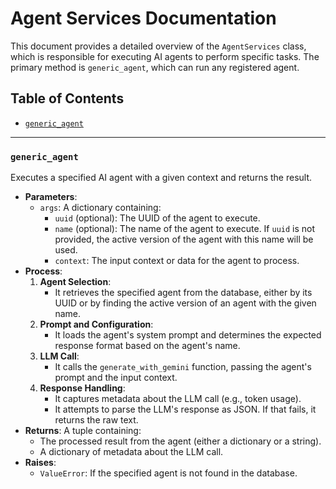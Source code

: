 # Agent Services Documentation

This document provides a detailed overview of the `AgentServices` class, which is responsible for executing AI agents to perform specific tasks. The primary method is `generic_agent`, which can run any registered agent.

## Table of Contents
- [`generic_agent`](#generic_agent)

---

### `generic_agent`
Executes a specified AI agent with a given context and returns the result.

- **Parameters**:
  - `args`: A dictionary containing:
    - `uuid` (optional): The UUID of the agent to execute.
    - `name` (optional): The name of the agent to execute. If `uuid` is not provided, the active version of the agent with this name will be used.
    - `context`: The input context or data for the agent to process.
- **Process**:
  1. **Agent Selection**:
     - It retrieves the specified agent from the database, either by its UUID or by finding the active version of an agent with the given name.
  2. **Prompt and Configuration**:
     - It loads the agent's system prompt and determines the expected response format based on the agent's name.
  3. **LLM Call**:
     - It calls the `generate_with_gemini` function, passing the agent's prompt and the input context.
  4. **Response Handling**:
     - It captures metadata about the LLM call (e.g., token usage).
     - It attempts to parse the LLM's response as JSON. If that fails, it returns the raw text.
- **Returns**: A tuple containing:
  - The processed result from the agent (either a dictionary or a string).
  - A dictionary of metadata about the LLM call.
- **Raises**:
  - `ValueError`: If the specified agent is not found in the database.
